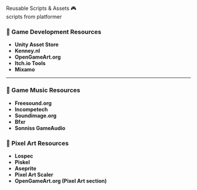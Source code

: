 Reusable Scripts & Assets 🎮
</br>
scripts from platformer
  
### 🚀 Game Development Resources
- **Unity Asset Store**  
- **Kenney.nl**  
- **OpenGameArt.org** 
- **Itch.io Tools** 
- **Mixamo**  
---

### 🎵 Game Music Resources
- **Freesound.org**  
- **Incompetech**  
- **Soundimage.org**       
- **Bfxr**  
- **Sonniss GameAudio**    

### 🎨 Pixel Art Resources
- **Lospec**  
- **Piskel**  
- **Aseprite**  
- **Pixel Art Scaler**  
- **OpenGameArt.org (Pixel Art section)**  
